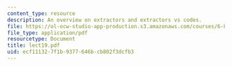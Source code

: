 ```yaml
---
content_type: resource
description: An overview on extractors and extractors vs codes.
file: https://ol-ocw-studio-app-production.s3.amazonaws.com/courses/6-895-essential-coding-theory-fall-2004/ecf111327f1b9377646bcb802f3dcfb3_lect19.pdf
file_type: application/pdf
resourcetype: Document
title: lect19.pdf
uid: ecf11132-7f1b-9377-646b-cb802f3dcfb3
---
```

